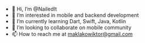 - 👋 Hi, I’m @NailedIt
- 👀 I’m interested in mobile and backend development
- 🌱 I’m currently learning Dart, Swift, Java, Kotlin 
- 💞️ I’m looking to collaborate on mobile community
- 📫 How to reach me at maklakowiktor@gmail.com

<!---
NailedIt/NailedIt is a ✨ special ✨ repository because its `README.md` (this file) appears on your GitHub profile.
You can click the Preview link to take a look at your changes.
--->
